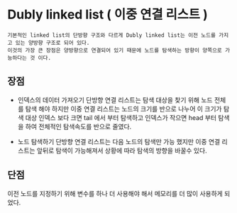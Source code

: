 # Dubly linked list ( 이중 연결 리스트 )
~~~
기본적인 linked list의 단방향 구조와 다르게 Dubly linked list는 이전 노드를 가지고 있는 양방향 구조로 되어 있다.
이것의 가장 큰 장점은 양방향으로 연결되어 있기 때문에 노드를 탐색하는 방향이 양쪽으로 가능하다는 것 이다.
~~~

## 장점
- 인덱스의 데이터 가져오기
단방향 연결 리스트는 탐색 대상을 찾기 위해 노드 전체를 탐색 해야 하지만 이중 연결 리스트는 노드의 크기를 반으로 나누어 이 크기가 탐색 대상 인덱스 보다 크면 tail 에서 부터
탐색하고 인덱스가 작으면 head 부터 탐색을 하여 전체적인 탐색속도를 반으로 줄였다.

- 노드 탐색하기
단방향 연결 리스트는 다음 노드의 탐색만 가능 했지만 이중 연결 리스트는  앞뒤로 탐색이 가능해져서 상황에 따라 탐색의 방향을 바꿀수 있다.

## 단점
이전 노드를 지정하기 위해 변수를 하나 더 사용해야 해서 메모리를 더 많이 사용하게 되었다.